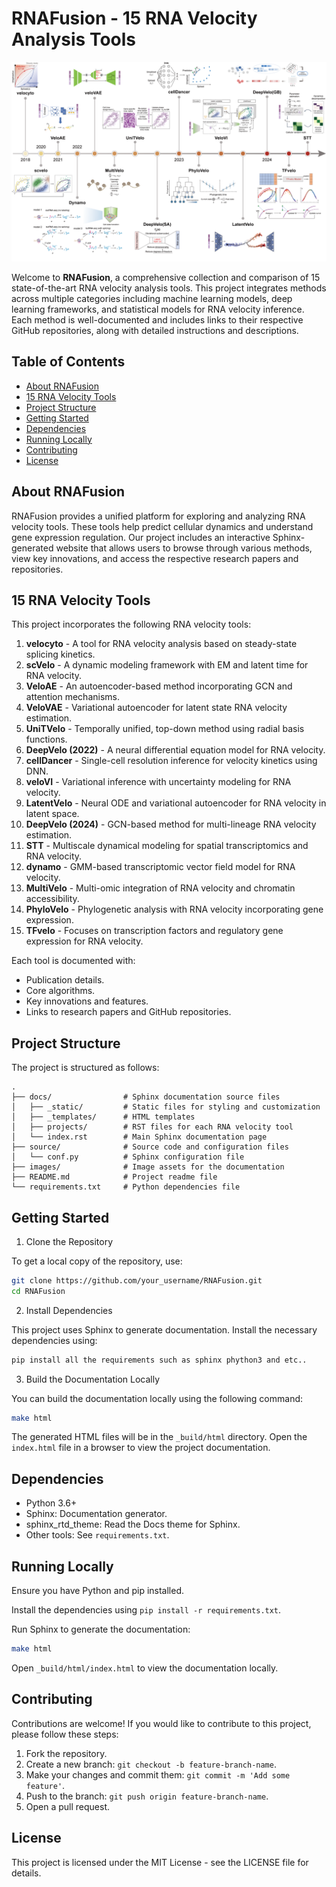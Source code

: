 # RNAFusion - 15 RNA Velocity Analysis Tools

![RNAFusion](./source/images/ph1.png)

Welcome to **RNAFusion**, a comprehensive collection and comparison of 15 state-of-the-art RNA velocity analysis tools. This project integrates methods across multiple categories including machine learning models, deep learning frameworks, and statistical models for RNA velocity inference. Each method is well-documented and includes links to their respective GitHub repositories, along with detailed instructions and descriptions.

## Table of Contents
- [About RNAFusion](#about-rnafusion)
- [15 RNA Velocity Tools](#15-rna-velocity-tools)
- [Project Structure](#project-structure)
- [Getting Started](#getting-started)
- [Dependencies](#dependencies)
- [Running Locally](#running-locally)
- [Contributing](#contributing)
- [License](#license)

## About RNAFusion

RNAFusion provides a unified platform for exploring and analyzing RNA velocity tools. These tools help predict cellular dynamics and understand gene expression regulation. Our project includes an interactive Sphinx-generated website that allows users to browse through various methods, view key innovations, and access the respective research papers and repositories.

## 15 RNA Velocity Tools

This project incorporates the following RNA velocity tools:

1. **velocyto** - A tool for RNA velocity analysis based on steady-state splicing kinetics.
2. **scVelo** - A dynamic modeling framework with EM and latent time for RNA velocity.
3. **VeloAE** - An autoencoder-based method incorporating GCN and attention mechanisms.
4. **VeloVAE** - Variational autoencoder for latent state RNA velocity estimation.
5. **UniTVelo** - Temporally unified, top-down method using radial basis functions.
6. **DeepVelo (2022)** - A neural differential equation model for RNA velocity.
7. **cellDancer** - Single-cell resolution inference for velocity kinetics using DNN.
8. **veloVI** - Variational inference with uncertainty modeling for RNA velocity.
9. **LatentVelo** - Neural ODE and variational autoencoder for RNA velocity in latent space.
10. **DeepVelo (2024)** - GCN-based method for multi-lineage RNA velocity estimation.
11. **STT** - Multiscale dynamical modeling for spatial transcriptomics and RNA velocity.
12. **dynamo** - GMM-based transcriptomic vector field model for RNA velocity.
13. **MultiVelo** - Multi-omic integration of RNA velocity and chromatin accessibility.
14. **PhyloVelo** - Phylogenetic analysis with RNA velocity incorporating gene expression.
15. **TFvelo** - Focuses on transcription factors and regulatory gene expression for RNA velocity.

Each tool is documented with:
- Publication details.
- Core algorithms.
- Key innovations and features.
- Links to research papers and GitHub repositories.




## Project Structure

The project is structured as follows:

```
.
├── docs/                # Sphinx documentation source files
│   ├── _static/         # Static files for styling and customization
│   ├── _templates/      # HTML templates
│   ├── projects/        # RST files for each RNA velocity tool
│   └── index.rst        # Main Sphinx documentation page
├── source/              # Source code and configuration files
│   └── conf.py          # Sphinx configuration file
├── images/              # Image assets for the documentation
├── README.md            # Project readme file
└── requirements.txt     # Python dependencies file
```

## Getting Started

1. Clone the Repository

To get a local copy of the repository, use:

```bash
git clone https://github.com/your_username/RNAFusion.git
cd RNAFusion
```

2. Install Dependencies

This project uses Sphinx to generate documentation. Install the necessary dependencies using:

```bash
pip install all the requirements such as sphinx phython3 and etc..
```

3. Build the Documentation Locally

You can build the documentation locally using the following command:

```bash
make html
```

The generated HTML files will be in the `_build/html` directory. Open the `index.html` file in a browser to view the project documentation.

## Dependencies

- Python 3.6+
- Sphinx: Documentation generator.
- sphinx_rtd_theme: Read the Docs theme for Sphinx.
- Other tools: See `requirements.txt`.

## Running Locally

Ensure you have Python and pip installed.

Install the dependencies using `pip install -r requirements.txt`.

Run Sphinx to generate the documentation:

```bash
make html
```

Open `_build/html/index.html` to view the documentation locally.

## Contributing

Contributions are welcome! If you would like to contribute to this project, please follow these steps:

1. Fork the repository.
2. Create a new branch: `git checkout -b feature-branch-name`.
3. Make your changes and commit them: `git commit -m 'Add some feature'`.
4. Push to the branch: `git push origin feature-branch-name`.
5. Open a pull request.

## License

This project is licensed under the MIT License - see the LICENSE file for details.


